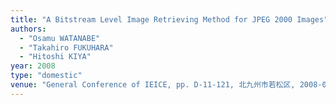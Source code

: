 ```yaml
---
title: "A Bitstream Level Image Retrieving Method for JPEG 2000 Images"
authors:
  - "Osamu WATANABE"
  - "Takahiro FUKUHARA"
  - "Hitoshi KIYA"
year: 2008
type: "domestic"
venue: "General Conference of IEICE, pp. D-11-121, 北九州市若松区, 2008-03-20."
---
```

